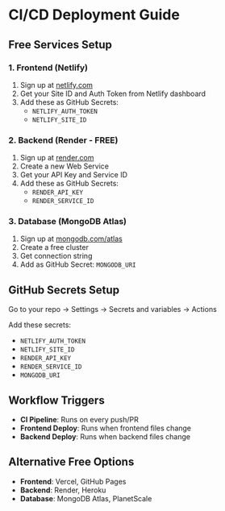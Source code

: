 # CI/CD Deployment Guide

## Free Services Setup

### 1. Frontend (Netlify)
1. Sign up at [netlify.com](https://netlify.com)
2. Get your Site ID and Auth Token from Netlify dashboard
3. Add these as GitHub Secrets:
   - `NETLIFY_AUTH_TOKEN`
   - `NETLIFY_SITE_ID`

### 2. Backend (Render - FREE)
1. Sign up at [render.com](https://render.com)
2. Create a new Web Service
3. Get your API Key and Service ID
4. Add these as GitHub Secrets:
   - `RENDER_API_KEY`
   - `RENDER_SERVICE_ID`

### 3. Database (MongoDB Atlas)
1. Sign up at [mongodb.com/atlas](https://mongodb.com/atlas)
2. Create a free cluster
3. Get connection string
4. Add as GitHub Secret: `MONGODB_URI`

## GitHub Secrets Setup
Go to your repo → Settings → Secrets and variables → Actions

Add these secrets:
- `NETLIFY_AUTH_TOKEN`
- `NETLIFY_SITE_ID`
- `RENDER_API_KEY`
- `RENDER_SERVICE_ID`
- `MONGODB_URI`

## Workflow Triggers
- **CI Pipeline**: Runs on every push/PR
- **Frontend Deploy**: Runs when frontend files change
- **Backend Deploy**: Runs when backend files change

## Alternative Free Options
- **Frontend**: Vercel, GitHub Pages
- **Backend**: Render, Heroku
- **Database**: MongoDB Atlas, PlanetScale